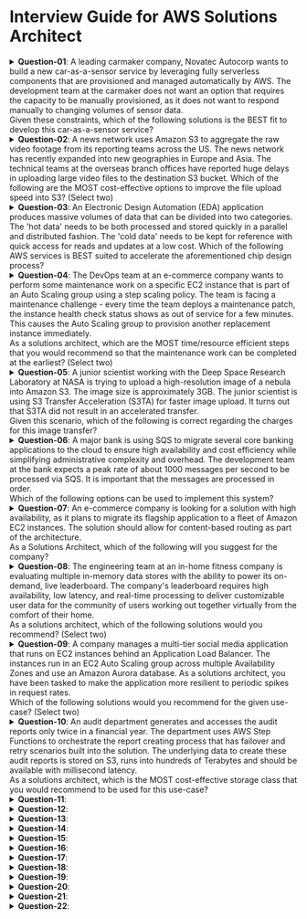 # Interview Guide for AWS Solutions Architect

<details>
<summary> <b>Question-01</b>: A leading carmaker company, Novatec Autocorp wants to build a new car-as-a-sensor service by leveraging fully serverless components that are provisioned and managed automatically by AWS. The development team at the carmaker does not want an option that requires the capacity to be manually provisioned, as it does not want to respond manually to changing volumes of sensor data.</br>
Given these constraints, which of the following solutions is the BEST fit to develop this car-as-a-sensor service? </summary>

  1. Ingest the sensor data in Kinesis Data Streams, which is polled by an application running on an EC2 instance and the data is written into an auto-scaled DynamoDB table for downstream processing
  
  2. Ingest the sensor data in an Amazon SQS standard queue, which is polled by a Lambda function in batches and the data is written into an auto-scaled DynamoDB table for downstream processing
  
  3. Ingest the sensor data in an Amazon SQS standard queue, which is polled by an application running on an EC2 instance and the data is written into an auto-scaled DynamoDB table for downstream processing
  4. Ingest the sensor data in Kinesis Data Firehose, which directly writes the data into an auto-scaled DynamoDB table for downstream processing
</details>

<details>
<summary> <b>Question-02</b>: A news network uses Amazon S3 to aggregate the raw video footage from its reporting teams across the US. The news network has recently expanded into new geographies in Europe and Asia. The technical teams at the overseas branch offices have reported huge delays in uploading large video files to the destination S3 bucket.
Which of the following are the MOST cost-effective options to improve the file upload speed into S3? (Select two)
</summary>

   1.  Create multiple AWS direct connect connections between the AWS Cloud and branch offices in Europe and Asia. Use the direct connect connections for faster file uploads into S3
   2. Use AWS Global Accelerator for faster file uploads into the destination S3 bucket

   3. Use multipart uploads for faster file uploads into the destination S3 bucket
   
   4. Use Amazon S3 Transfer Acceleration to enable faster file uploads into the destination S3 bucket
   5. Create multiple site-to-site VPN connections between the AWS Cloud and branch offices in Europe and Asia. Use these VPN connections for faster file uploads into S3
</details>

<details>
<summary> <b>Question-03</b>: An Electronic Design Automation (EDA) application produces massive volumes of data that can be divided into two categories. The 'hot data' needs to be both processed and stored quickly in a parallel and distributed fashion. The 'cold data' needs to be kept for reference with quick access for reads and updates at a low cost.
Which of the following AWS services is BEST suited to accelerate the aforementioned chip design process?
</summary>
  
   1. Amazon FSx for Windows File Server
  
   2. AWS Glue
   3. Amazon FSx for Lustre
   4. Amazon EMR
</details>

<details>
<summary> <b>Question-04</b>: The DevOps team at an e-commerce company wants to perform some maintenance work on a specific EC2 instance that is part of an Auto Scaling group using a step scaling policy. The team is facing a maintenance challenge - every time the team deploys a maintenance patch, the instance health check status shows as out of service for a few minutes. This causes the Auto Scaling group to provision another replacement instance immediately.</br>
As a solutions architect, which are the MOST time/resource efficient steps that you would recommend so that the maintenance work can be completed at the earliest? (Select two)
</summary>

  1. Suspend the ScheduledActions process type for the Auto Scaling group and apply the maintenance patch to the instance. Once the instance is ready, you can you can manually set the instance's health status back to healthy and activate the ScheduledActions process type again.
  
  2. Delete the Auto Scaling group and apply the maintenance fix to the given instance. Create a new Auto Scaling group and add all the instances again using the manual scaling policy
  3. Put the instance into the Standby state and then update the instance by applying the maintenance patch. Once the instance is ready, you can exit the Standby state and then return the instance to service
  4. Suspend the ReplaceUnhealthy process type for the Auto Scaling group and apply the maintenance patch to the instance. Once the instance is ready, you can manually set the instance's health status back to healthy and activate the ReplaceUnhealthy process type again
  5. Take a snapshot of the instance, create a new AMI and then launch a new instance using this AMI. Apply the maintenance patch to this new instance and then add it back to the Auto Scaling Group by using the manual scaling policy. Terminate the earlier instance that had the maintenance issue
</details>

<details>
<summary> <b>Question-05</b>: A junior scientist working with the Deep Space Research Laboratory at NASA is trying to upload a high-resolution image of a nebula into Amazon S3. The image size is approximately 3GB. The junior scientist is using S3 Transfer Acceleration (S3TA) for faster image upload. It turns out that S3TA did not result in an accelerated transfer. </br>
Given this scenario, which of the following is correct regarding the charges for this image transfer?
</summary>
  
  1. The junior scientist does not need to pay any transfer charges for the image upload

  2. The junior scientist needs to pay both S3 transfer charges and S3TA transfer charges for the image upload
  3. The junior scientist only needs to pay S3 transfer charges for the image upload
  4. The junior scientist only needs to pay S3TA transfer charges for the image upload
</details>

<details>
<summary> <b>Question-06</b>: A major bank is using SQS to migrate several core banking applications to the cloud to ensure high availability and cost efficiency while simplifying administrative complexity and overhead. The development team at the bank expects a peak rate of about 1000 messages per second to be processed via SQS. It is important that the messages are processed in order.</br>
Which of the following options can be used to implement this system?
</summary>

  1. Use Amazon SQS standard queue to process the messages
  
  2. Use Amazon SQS FIFO queue in batch mode of 4 messages per operation to process the messages at the peak rate
  3. Use Amazon SQS FIFO queue in batch mode of 2 messages per operation to process the messages at the peak rate
  4. Use Amazon SQS FIFO queue to process the messages
</details>

<details>
<summary> <b>Question-07</b>: An e-commerce company is looking for a solution with high availability, as it plans to migrate its flagship application to a fleet of Amazon EC2 instances. The solution should allow for content-based routing as part of the architecture. </br>
As a Solutions Architect, which of the following will you suggest for the company?
</summary>

  1. Use an Auto Scaling group for distributing traffic to the EC2 instances spread across different Availability Zones. Configure an Elastic IP address to mask any failure of an instance
  
  2. Use an Application Load Balancer for distributing traffic to the EC2 instances spread across different Availability Zones. Configure Auto Scaling group to mask any failure of an instance
  3. Use an Auto Scaling group for distributing traffic to the EC2 instances spread across different Availability Zones. Configure a Public IP address to mask any failure of an instance
  4. Use a Network Load Balancer for distributing traffic to the EC2 instances spread across different Availability Zones. Configure a Private IP address to mask any failure of an instance
</details>

<details>
<summary> <b>Question-08</b>: The engineering team at an in-home fitness company is evaluating multiple in-memory data stores with the ability to power its on-demand, live leaderboard. The company's leaderboard requires high availability, low latency, and real-time processing to deliver customizable user data for the community of users working out together virtually from the comfort of their home.</br>
As a solutions architect, which of the following solutions would you recommend? (Select two)
</summary>

  1. Power the on-demand, live leaderboard using ElastiCache Redis as it meets the in-memory, high availability, low latency requirements
  
  2. Power the on-demand, live leaderboard using AWS Neptune as it meets the in-memory, high availability, low latency requirements
  3. Power the on-demand, live leaderboard using RDS Aurora as it meets the in-memory, high availability, low latency requirements
  4. Power the on-demand, live leaderboard using DynamoDB with DynamoDB Accelerator (DAX) as it meets the in-memory, high availability, low latency requirements
  5. Power the on-demand, live leaderboard using DynamoDB as it meets the in-memory, high availability, low latency requirements
</details>

<details>
<summary> <b>Question-09</b>: A company manages a multi-tier social media application that runs on EC2 instances behind an Application Load Balancer. The instances run in an EC2 Auto Scaling group across multiple Availability Zones and use an Amazon Aurora database. As a solutions architect, you have been tasked to make the application more resilient to periodic spikes in request rates.</br>
Which of the following solutions would you recommend for the given use-case? (Select two)
</summary>

  1. Use Aurora Replica
  
  2. Use AWS Shield
  3. Use AWS Global Accelerator
  4. Use AWS Direct Connect
  5. Use CloudFront distribution in front of the Application Load Balancer
</details>

<details>
<summary> <b>Question-10</b>: An audit department generates and accesses the audit reports only twice in a financial year. The department uses AWS Step Functions to orchestrate the report creating process that has failover and retry scenarios built into the solution. The underlying data to create these audit reports is stored on S3, runs into hundreds of Terabytes and should be available with millisecond latency. </br>
As a solutions architect, which is the MOST cost-effective storage class that you would recommend to be used for this use-case?
</summary>

  1. Amazon S3 Glacier Deep Archive
  
  2. Amazon S3 Standard-Infrequent Access (S3 Standard-IA)
  3. Amazon S3 Standard
  4. Amazon S3 Intelligent-Tiering (S3 Intelligent-Tiering)
</details>

<details>
<summary> <b>Question-11</b>:
</summary>
</details>

<details>
<summary> <b>Question-12</b>:
</summary>
</details>

<details>
<summary> <b>Question-13</b>:
</summary>
</details>

<details>
<summary> <b>Question-14</b>:
</summary>
</details>

<details>
<summary> <b>Question-15</b>:
</summary>
</details>

<details>
<summary> <b>Question-16</b>:
</summary>
</details>

<details>
<summary> <b>Question-17</b>:
</summary>
</details>

<details>
<summary> <b>Question-18</b>:
</summary>
</details>

<details>
<summary> <b>Question-19</b>:
</summary>
</details>

<details>
<summary> <b>Question-20</b>:
</summary>
</details>

<details>
<summary> <b>Question-21</b>:
</summary>
</details>

<details>
<summary> <b>Question-22</b>:
</summary>
</details>

